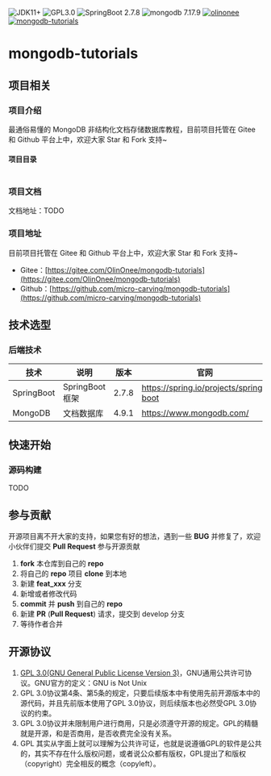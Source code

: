 <p>
    <img src="https://img.shields.io/badge/JDK-%3E%3D11-green" alt="JDK11+"/>
    <img src="https://img.shields.io/badge/license-GPL3.0-blue" alt="GPL3.0"/>
    <img src="https://img.shields.io/badge/Spring%20Boot-2.7.8-blue" alt="SpringBoot 2.7.8"/>
    <img src="https://img.shields.io/badge/mongodb-7.17.9-blue" alt="mongodb 7.17.9"/>
    <a target="_blank" href="https://www.olinonee.com/">
        <img src="https://img.shields.io/badge/Author-olinonee-ff69b4" alt="olinonee">
    </a>
    <a target="_blank" href="https://gitee.com/OlinOnee/mongodb-tutorials">
        <img src="https://img.shields.io/badge/Copyright-%40mongodb--tutorials-ff3f59" alt="mongodb-tutorials">
    </a>
</p>

# mongodb-tutorials

## 项目相关

### 项目介绍

最通俗易懂的 MongoDB 非结构化文档存储数据库教程，目前项目托管在 Gitee 和 Github 平台上中，欢迎大家 Star 和 Fork 支持~

#### 项目目录

```shell

```

### 项目文档

文档地址：TODO

### 项目地址

目前项目托管在 Gitee 和 Github 平台上中，欢迎大家 Star 和 Fork 支持~

- Gitee：[https://gitee.com/OlinOnee/mongodb-tutorials](https://gitee.com/OlinOnee/mongodb-tutorials)
- Github：[https://github.com/micro-carving/mongodb-tutorials](https://github.com/micro-carving/mongodb-tutorials)

## 技术选型

### 后端技术

| 技术         | 说明            | 版本    | 官网                                     |
|------------|---------------|-------|----------------------------------------|
| SpringBoot | SpringBoot 框架 | 2.7.8 | https://spring.io/projects/spring-boot |
| MongoDB    | 文档数据库         | 4.9.1 | https://www.mongodb.com/               |

## 快速开始

### 源码构建

TODO

## 参与贡献

开源项目离不开大家的支持，如果您有好的想法，遇到一些 **BUG** 并修复了，欢迎小伙伴们提交 **Pull Request** 参与开源贡献

1. **fork** 本仓库到自己的 **repo**
2. 将自己的 **repo** 项目 **clone** 到本地
3. 新建 **feat_xxx** 分支
4. 新增或者修改代码
5. **commit** 并 **push** 到自己的 **repo**
6. 新建 **PR** (**Pull Request**) 请求，提交到 develop 分支
7. 等待作者合并

## 开源协议

1. [GPL 3.0(GNU General Public License Version 3)](https://www.gnu.org/licenses/gpl-3.0.txt)，GNU通⽤公共许可协议。GNU官⽅的定义：GNU is
   Not Unix
2. GPL 3.0协议第4条、第5条的规定，只要后续版本中有使⽤先前开源版本中的源代码，并且先前版本使⽤了GPL 3.0协议，则后续版本也必然受GPL 3.0协议的约束。
3. GPL 3.0协议并未限制⽤户进⾏商⽤，只是必须遵守开源的规定。GPL的精髓就是开源，和是否商⽤，是否收费完全没有关系。
4. GPL 其实从字⾯上就可以理解为公共许可证，也就是说遵循GPL的软件是公共的，其实不存在什么版权问题，或者说公众都有版权，GPL提出了和版权 （copyright）完全相反的概念（copyleft）。
